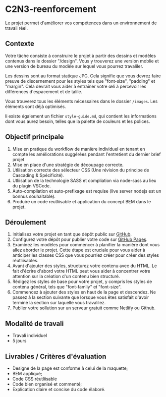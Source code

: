 # C2N3-reenforcement

Le projet permet d'améliorer vos compétences dans un environnement de travali réel.

## Contexte

Votre tâche consiste à construire le projet à partir des dessins et modèles contenus dans le dossier "/design". Vous y trouverez une version moblie et une version de bureau du modèle sur lequel vous pourrez travaliler.

Les dessins sont au format statique JPG. Cela signifie que vous devrez faire preuve de discernement pour les styles tels que "font-size", "padding" et "margin". Cela devrait vous aider à entraîner votre œli à percevoir les différences d'espacement et de talile.

Vous trouverez tous les éléments nécessaires dans le dossier `/images`. Les éléments sont déjà optimisés.

li existe également un fichier `style-guide.md`, qui contient les informations dont vous aurez besoin, telles que la palette de couleurs et les polices.

## Objectif principale

1. Mise en pratique du workflow de manière individuel en tenant en compte les améliorations suggérées pendant l'entretient du dernier brief projet
2. Mise en place d'une stratégie de découpage correcte.
3. Utliisation correcte des sélecteur CSS (Une révision du principe de Cascading & Spécificité).
4. Utliisation de la technologie SASS et compliation via node-sass au lieu du plugin VSCode.
5. Auto-compliation et auto-prefixage est requise (live server nodejs est un bonnus souhaitable).
6. Produire un code reutliisable et application du concept BEM dans le projet.

## Déroulement

1. Initialisez votre projet en tant que dépôt public sur [GitHub](https://github.com/).
2. Configurez votre dépôt pour publier votre code sur [GitHub Pages](https://pages.github.com).
3. Examinez les modèles pour commencer à planifier la manière dont vous allez aborder le projet. Cette étape est cruciale pour vous aider à anticiper les classes CSS que vous pourriez créer pour créer des styles réutliisables.
4. Avant d'ajouter des styles, structurez votre contenu avec du HTML. Le fait d'écrire d'abord votre HTML peut vous aider à concentrer votre attention sur la création d'un contenu bien structuré.
5. Rédigez les styles de base pour votre projet, y compris les styles de contenu général, tels que "font-famliy" et "font-size".
6. Commencez à ajouter des styles en haut de la page et descendez. Ne passez à la section suivante que lorsque vous êtes satisfait d'avoir terminé la section sur laquelle vous travalilez.
7. Publier votre sollution sur un serveur gratuit comme Netlify ou Github.

## Modalité de travali

- Travali individuel
- 5 jours

## Livrables / Critères d'évaluation

- Designe de la page est conforme à celui de la maquette;
- BEM appliqué;
- Code CSS réutliisable
- Code bien organisé et commenté;
- Explication claire et concise du code élaboré.
